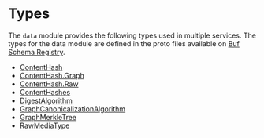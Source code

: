 # Types

The `data` module provides the following types used in multiple services. The types for the data module are defined in the proto files available on [Buf Schema Registry](https://buf.build/regen/regen-ledger/docs/main:regen.data.v2).

<!-- listed alphabetically -->

- [ContentHash](https://buf.build/regen/regen-ledger/docs/main:regen.data.v2#regen.data.v2.ContentHash)
- [ContentHash.Graph](https://buf.build/regen/regen-ledger/docs/main:regen.data.v2#regen.data.v2.ContentHash.Graph)
- [ContentHash.Raw](https://buf.build/regen/regen-ledger/docs/main:regen.data.v2#regen.data.v2.ContentHash.Raw)
- [ContentHashes](https://buf.build/regen/regen-ledger/docs/main:regen.data.v2#regen.data.v2.ContentHashes)
- [DigestAlgorithm](https://buf.build/regen/regen-ledger/docs/main:regen.data.v2#regen.data.v2.DigestAlgorithm)
- [GraphCanonicalizationAlgorithm](https://buf.build/regen/regen-ledger/docs/main:regen.data.v2#regen.data.v2.GraphCanonicalizationAlgorithm)
- [GraphMerkleTree](https://buf.build/regen/regen-ledger/docs/main:regen.data.v2#regen.data.v2.GraphMerkleTree)
- [RawMediaType](https://buf.build/regen/regen-ledger/docs/main:regen.data.v2#regen.data.v2.RawMediaType)
